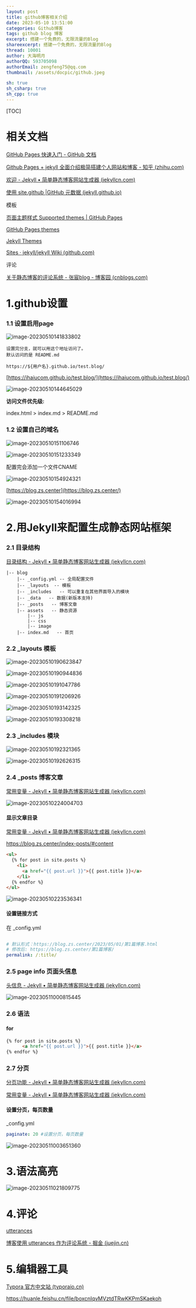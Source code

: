 ```yaml
---
layout: post
title: github博客相关介绍
date: 2023-05-10 13:51:00
categories: Github博客
tags: github blog 博客
excerpt: 搭建一个免费的，无限流量的Blog
shareexcerpt: 搭建一个免费的，无限流量的Blog
thread: 10001
author: 大海明月
authorQQ: 593705098
authorEmail: zengfeng75@qq.com
thumbnail: /assets/docpic/github.jpeg

sh: true
sh_csharp: true
sh_cpp: true
---
```


[TOC]



# 相关文档

[GitHub Pages 快速入门 - GitHub 文档](https://docs.github.com/zh/pages/quickstart)

[Github Pages + jekyll 全面介绍极简搭建个人网站和博客 - 知乎 (zhihu.com)](https://zhuanlan.zhihu.com/p/51240503)

[欢迎 - Jekyll • 简单静态博客网站生成器 (jekyllcn.com)](https://jekyllcn.com/docs/home/)

[使用 site.github |GitHub 元数据 (jekyll.github.io)](https://jekyll.github.io/github-metadata/site.github/)



模板

[页面主题样式 Supported themes | GitHub Pages](https://pages.github.com/themes/)

[GitHub Pages themes](https://github.com/pages-themes)

[Jekyll Themes](http://jekyllthemes.org/)

[Sites · jekyll/jekyll Wiki (github.com)](https://github.com/jekyll/jekyll/wiki/sites)



评论

[关于静态博客的评论系统 - 张宸blog - 博客园 (cnblogs.com)](https://www.cnblogs.com/nodecat/p/13058292.html)




# 1.github设置
### 1.1 设置启用page

![image-20230510141833802](https://blog.zs.center/assets/docimg/2023-05-11-githubblog/image-20230510141833802.png)

```
设置完分支，就可以用这个地址访问了。
默认访问的是 README.md

https://${用户名}.github.io/test.blog/
```

[https://ihaiucom.github.io/test.blog/](https://ihaiucom.github.io/test.blog/)

![image-20230510144645029](https://blog.zs.center/assets/docimg/2023-05-11-githubblog/image-20230510144645029.png)

**访问文件优先级:**

index.html > index.md > README.md



### 1.2 设置自己的域名

![image-20230510151106746](https://blog.zs.center/assets/docimg/2023-05-11-githubblog/image-20230510151106746.png)



![image-20230510151233349](https://blog.zs.center/assets/docimg/2023-05-11-githubblog/image-20230510151233349.png)



配置完会添加一个文件CNAME

![image-20230510154924321](https://blog.zs.center/assets/docimg/2023-05-11-githubblog/image-20230510154924321.png)



[https://blog.zs.center](https://blog.zs.center/)

![image-20230510154016994](https://blog.zs.center/assets/docimg/2023-05-11-githubblog/image-20230510154016994.png)


# 2.用Jekyll来配置生成静态网站框架

### 2.1 目录结构

[目录结构 - Jekyll • 简单静态博客网站生成器 (jekyllcn.com)](http://jekyllcn.com/docs/structure/)

```
|-- blog
    |-- _config.yml -- 全局配置文件 
    |-- _layouts  -- 模板
    |-- _includes   -- 可以重复在其他界面导入的模块
    |-- _data   -- 数据(新版本支持)
    |-- _posts   -- 博客文章
    |-- assets   -- 静态资源
        |-- js
        |-- css
        |-- image
    |-- index.md   -- 首页

```



### 2.2 _layouts 模板

![image-20230510190623847](https://blog.zs.center/assets/docimg/2023-05-11-githubblog/image-20230510190623847.png)

![image-20230510190944836](https://blog.zs.center/assets/docimg/2023-05-11-githubblog/image-20230510190944836.png)

![image-20230510191047786](https://blog.zs.center/assets/docimg/2023-05-11-githubblog/image-20230510191047786.png)



![image-20230510191206926](https://blog.zs.center/assets/docimg/2023-05-11-githubblog/image-20230510191206926.png)



![image-20230510193142325](https://blog.zs.center/assets/docimg/2023-05-11-githubblog/image-20230510193142325.png)

![image-20230510193308218](https://blog.zs.center/assets/docimg/2023-05-11-githubblog/image-20230510193308218.png)



### 2.3  _includes 模块

![image-20230510192321365](https://blog.zs.center/assets/docimg/2023-05-11-githubblog/image-20230510192321365.png)

![image-20230510192626315](https://blog.zs.center/assets/docimg/2023-05-11-githubblog/image-20230510192626315.png)



### 2.4 _posts 博客文章

[常用变量 - Jekyll • 简单静态博客网站生成器 (jekyllcn.com)](http://jekyllcn.com/docs/variables/)



![image-20230510224004703](https://blog.zs.center/assets/docimg/2023-05-11-githubblog/image-20230510224004703.png)

#### 显示文章目录

[常用变量 - Jekyll • 简单静态博客网站生成器 (jekyllcn.com)](http://jekyllcn.com/docs/variables/#页面page变量)

https://blog.zs.center/index-posts/#content

```html
<ul>
  {% for post in site.posts %}
    <li>
      <a href="{{ post.url }}">{{ post.title }}</a>
    </li>
  {% endfor %}
</ul>
```

![image-20230510223536341](https://blog.zs.center/assets/docimg/2023-05-11-githubblog/image-20230510223536341.png)





#### 设置链接方式

在 _config.yml

```yaml

# 默认形式：https://blog.zs.center/2023/05/01/第1篇博客.html
# 修改后: https://blog.zs.center/第1篇博客/
permalink: /:title/
```





### 2.5 page info 页面头信息

[头信息 - Jekyll • 简单静态博客网站生成器 (jekyllcn.com)](http://jekyllcn.com/docs/frontmatter/)

![image-20230511000815445](https://blog.zs.center/assets/docimg/2023-05-11-githubblog/image-20230511000815445.png)

### 2.6 语法

#### for

```html
{% for post in site.posts %}
      <a href="{{ post.url }}">{{ post.title }}</a>
{% endfor %}
```



### 2.7 分页

[分页功能 - Jekyll • 简单静态博客网站生成器 (jekyllcn.com)](http://jekyllcn.com/docs/pagination/)

[常用变量 - Jekyll • 简单静态博客网站生成器 (jekyllcn.com)](http://jekyllcn.com/docs/variables/#分页器paginator)



#### 设置分页，每页数量

_config.yml

```yaml
paginate: 20 #设置分页，每页数量
```

![image-20230511003651360](https://blog.zs.center/assets/docimg/2023-05-11-githubblog/image-20230511003651360.png)



# 3.语法高亮

![image-20230511021809775](https://blog.zs.center/assets/docimg/2023-05-11-githubblog/image-20230511021809775.png)




# 4.评论

[utterances](https://utteranc.es/)

[博客使用 utterances 作为评论系统 - 掘金 (juejin.cn)](https://juejin.cn/post/6844903834712539150)





# 5.编辑器工具

[Typora 官方中文站 (typoraio.cn)](https://typoraio.cn/)

https://huanle.feishu.cn/file/boxcnIqvMVztdTRwKKPmSKaekoh